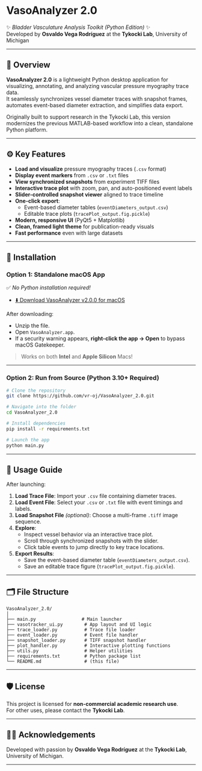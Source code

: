 
# VasoAnalyzer 2.0

✨ *Bladder Vasculature Analysis Toolkit (Python Edition)* ✨  
Developed by **Osvaldo Vega Rodríguez** at the **Tykocki Lab**, University of Michigan

---

## 🌟 Overview

**VasoAnalyzer 2.0** is a lightweight Python desktop application for visualizing, annotating, and analyzing vascular pressure myography trace data.  
It seamlessly synchronizes vessel diameter traces with snapshot frames, automates event-based diameter extraction, and simplifies data export.

Originally built to support research in the Tykocki Lab, this version modernizes the previous MATLAB-based workflow into a clean, standalone Python platform.

---

## ⚙️ Key Features

- **Load and visualize** pressure myography traces (`.csv` format)
- **Display event markers** from `.csv` or `.txt` files
- **View synchronized snapshots** from experiment TIFF files
- **Interactive trace plot** with zoom, pan, and auto-positioned event labels
- **Slider-controlled snapshot viewer** aligned to trace timeline
- **One-click export**:
  - Event-based diameter tables (`eventDiameters_output.csv`)
  - Editable trace plots (`tracePlot_output.fig.pickle`)
- **Modern, responsive UI** (PyQt5 + Matplotlib)
- **Clean, framed light theme** for publication-ready visuals
- **Fast performance** even with large datasets

---

## 🚀 Installation

### Option 1: Standalone macOS App  
✅ *No Python installation required!*

- [⬇️ Download VasoAnalyzer v2.0.0 for macOS](https://github.com/vr-oj/VasoAnalyzer_2.0/releases/download/v2.0.0/VasoAnalyzer_macOS.zip)

After downloading:
- Unzip the file.
- Open `VasoAnalyzer.app`.
- If a security warning appears, **right-click the app → Open** to bypass macOS Gatekeeper.

> Works on both **Intel** and **Apple Silicon** Macs!

---

### Option 2: Run from Source (Python 3.10+ Required)

```bash
# Clone the repository
git clone https://github.com/vr-oj/VasoAnalyzer_2.0.git

# Navigate into the folder
cd VasoAnalyzer_2.0

# Install dependencies
pip install -r requirements.txt

# Launch the app
python main.py
```

---

## 🎯 Usage Guide

After launching:

1. **Load Trace File**: Import your `.csv` file containing diameter traces.
2. **Load Event File**: Select your `.csv` or `.txt` file with event timings and labels.
3. **Load Snapshot File** *(optional)*: Choose a multi-frame `.tiff` image sequence.
4. **Explore**:
   - Inspect vessel behavior via an interactive trace plot.
   - Scroll through synchronized snapshots with the slider.
   - Click table events to jump directly to key trace locations.
5. **Export Results**:
   - Save the event-based diameter table (`eventDiameters_output.csv`).
   - Save an editable trace figure (`tracePlot_output.fig.pickle`).

---

## 🗂️ File Structure

```
VasoAnalyzer_2.0/
│
├── main.py                 # Main launcher
├── vasotracker_ui.py        # App layout and UI logic
├── trace_loader.py          # Trace file loader
├── event_loader.py          # Event file handler
├── snapshot_loader.py       # TIFF snapshot handler
├── plot_handler.py          # Interactive plotting functions
├── utils.py                 # Helper utilities
├── requirements.txt         # Python package list
└── README.md                # (this file)
```

---

## 🛡️ License

This project is licensed for **non-commercial academic research use**.  
For other uses, please contact the **Tykocki Lab**.

---

## 👨‍🔬 Acknowledgements

Developed with passion by **Osvaldo Vega Rodríguez** at the **Tykocki Lab**, University of Michigan.

---
